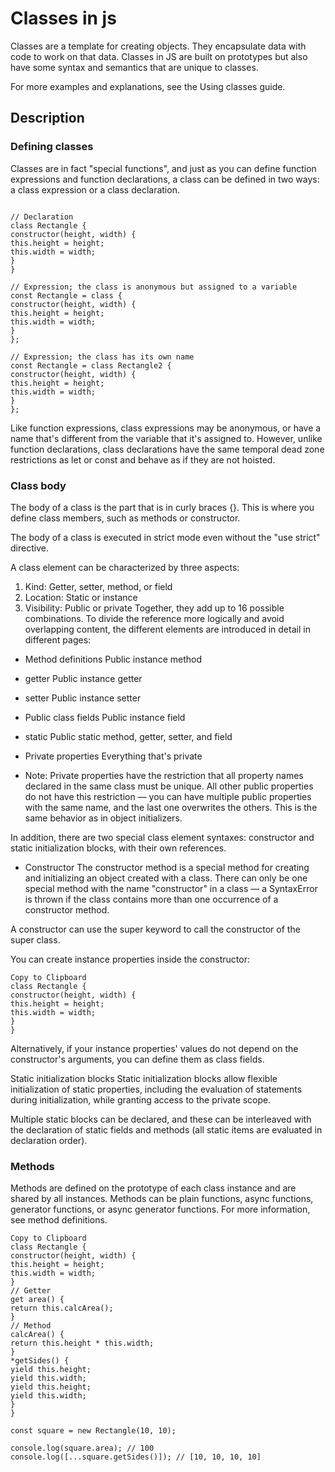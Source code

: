 # Classes in js

Classes are a template for creating objects. They encapsulate data with code to work on that data. Classes in JS are built on prototypes but also have some syntax and semantics that are unique to classes.

For more examples and explanations, see the Using classes guide.

## Description

### Defining classes

Classes are in fact "special functions", and just as you can define function expressions and function declarations, a class can be defined in two ways: a class expression or a class declaration.

```JS

// Declaration
class Rectangle {
constructor(height, width) {
this.height = height;
this.width = width;
}
}

// Expression; the class is anonymous but assigned to a variable
const Rectangle = class {
constructor(height, width) {
this.height = height;
this.width = width;
}
};

// Expression; the class has its own name
const Rectangle = class Rectangle2 {
constructor(height, width) {
this.height = height;
this.width = width;
}
};
```

Like function expressions, class expressions may be anonymous, or have a name that's different from the variable that it's assigned to. However, unlike function declarations, class declarations have the same temporal dead zone restrictions as let or const and behave as if they are not hoisted.

### Class body

The body of a class is the part that is in curly braces {}. This is where you define class members, such as methods or constructor.

The body of a class is executed in strict mode even without the "use strict" directive.

A class element can be characterized by three aspects:

1. Kind: Getter, setter, method, or field
2. Location: Static or instance
3. Visibility: Public or private
   Together, they add up to 16 possible combinations. To divide the reference more logically and avoid overlapping content, the different elements are introduced in detail in different pages:

- Method definitions
  Public instance method

- getter
  Public instance getter

- setter
  Public instance setter

- Public class fields
  Public instance field

- static
  Public static method, getter, setter, and field

- Private properties
  Everything that's private

* Note: Private properties have the restriction that all property names declared in the same class must be unique. All other public properties do not have this restriction — you can have multiple public properties with the same name, and the last one overwrites the others. This is the same behavior as in object initializers.

In addition, there are two special class element syntaxes: constructor and static initialization blocks, with their own references.

- Constructor
  The constructor method is a special method for creating and initializing an object created with a class. There can only be one special method with the name "constructor" in a class — a SyntaxError is thrown if the class contains more than one occurrence of a constructor method.

A constructor can use the super keyword to call the constructor of the super class.

You can create instance properties inside the constructor:

```JS
Copy to Clipboard
class Rectangle {
constructor(height, width) {
this.height = height;
this.width = width;
}
}
```

Alternatively, if your instance properties' values do not depend on the constructor's arguments, you can define them as class fields.

Static initialization blocks
Static initialization blocks allow flexible initialization of static properties, including the evaluation of statements during initialization, while granting access to the private scope.

Multiple static blocks can be declared, and these can be interleaved with the declaration of static fields and methods (all static items are evaluated in declaration order).

### Methods

Methods are defined on the prototype of each class instance and are shared by all instances. Methods can be plain functions, async functions, generator functions, or async generator functions. For more information, see method definitions.

```JS
Copy to Clipboard
class Rectangle {
constructor(height, width) {
this.height = height;
this.width = width;
}
// Getter
get area() {
return this.calcArea();
}
// Method
calcArea() {
return this.height * this.width;
}
*getSides() {
yield this.height;
yield this.width;
yield this.height;
yield this.width;
}
}

const square = new Rectangle(10, 10);

console.log(square.area); // 100
console.log([...square.getSides()]); // [10, 10, 10, 10]
```
